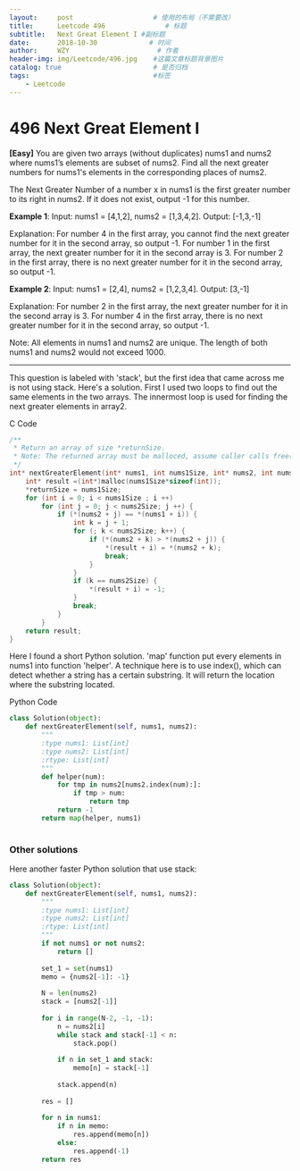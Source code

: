```yaml
---
layout:     post                    # 使用的布局（不需要改）
title:      Leetcode 496               # 标题 
subtitle:   Next Great Element I #副标题
date:       2018-10-30             # 时间
author:     WZY                      # 作者
header-img: img/Leetcode/496.jpg    #这篇文章标题背景图片
catalog: true                       # 是否归档
tags:                               #标签
    - Leetcode
---
```

# 496 Next Great Element I
**[Easy]**
You are given two arrays (without duplicates) nums1 and nums2 where nums1’s elements are subset of nums2. 
Find all the next greater numbers for nums1's elements in the corresponding places of nums2.

The Next Greater Number of a number x in nums1 is the first greater number to its right in nums2. If it does not exist, output -1 for this number.

**Example 1**:
Input: nums1 = [4,1,2], nums2 = [1,3,4,2].
Output: [-1,3,-1]

Explanation:
For number 4 in the first array, you cannot find the next greater number for it in the second array, so output -1.
For number 1 in the first array, the next greater number for it in the second array is 3.
For number 2 in the first array, there is no next greater number for it in the second array, so output -1.
    
**Example 2**:
Input: nums1 = [2,4], nums2 = [1,2,3,4].
Output: [3,-1]

Explanation:
For number 2 in the first array, the next greater number for it in the second array is 3.
For number 4 in the first array, there is no next greater number for it in the second array, so output -1.
    
Note:
All elements in nums1 and nums2 are unique.
The length of both nums1 and nums2 would not exceed 1000.

***

This question is labeled with 'stack', but the first idea that came across me is not using stack.
Here's a solution. First I used two loops to find out the same elements in the two arrays. The innermost loop is used for finding the next greater elements in array2.

C Code
```c
/**
 * Return an array of size *returnSize.
 * Note: The returned array must be malloced, assume caller calls free().
 */
int* nextGreaterElement(int* nums1, int nums1Size, int* nums2, int nums2Size, int* returnSize) {
    int* result =(int*)malloc(nums1Size*sizeof(int));
    *returnSize = nums1Size;
    for (int i = 0; i < nums1Size ; i ++)
        for (int j = 0; j < nums2Size; j ++) {
            if (*(nums2 + j) == *(nums1 + i)) {
                int k = j + 1;
                for (; k < nums2Size; k++) {
                    if (*(nums2 + k) > *(nums2 + j)) {
                        *(result + i) = *(nums2 + k);
                        break;
                    }
                }
                if (k == nums2Size) {
                    *(result + i) = -1;
                }
                break;
            }
        }
    return result;
}
```

Here I found a short Python solution. 'map' function put every elements in nums1 into function 'helper'.
A technique here is to use index(), which can detect whether a string has a certain substring. It will return the location where the substring located.

Python Code
```python
class Solution(object):
    def nextGreaterElement(self, nums1, nums2):
        """
        :type nums1: List[int]
        :type nums2: List[int]
        :rtype: List[int]
        """
        def helper(num):
            for tmp in nums2[nums2.index(num):]:
                if tmp > num:
                    return tmp
            return -1
        return map(helper, nums1)
        
```

### Other solutions
Here another faster Python solution that use stack:
```python
class Solution(object):
    def nextGreaterElement(self, nums1, nums2):
        """
        :type nums1: List[int]
        :type nums2: List[int]
        :rtype: List[int]
        """
        if not nums1 or not nums2:
            return []
        
        set_1 = set(nums1)
        memo = {nums2[-1]: -1}
        
        N = len(nums2)
        stack = [nums2[-1]]
        
        for i in range(N-2, -1, -1):
            n = nums2[i]
            while stack and stack[-1] < n:
                stack.pop()
            
            if n in set_1 and stack:
                memo[n] = stack[-1]
            
            stack.append(n)
            
        res = []
        
        for n in nums1:
            if n in memo:
                res.append(memo[n])
            else:
                res.append(-1)
        return res
```
